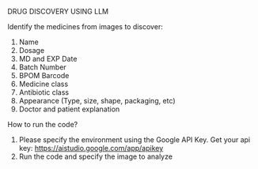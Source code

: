 DRUG DISCOVERY USING LLM

Identify the medicines from images to discover:
1. Name
2. Dosage
3. MD and EXP Date
4. Batch Number
5. BPOM Barcode
6. Medicine class
7. Antibiotic class
8. Appearance (Type, size, shape, packaging, etc)
9. Doctor and patient explanation

How to run the code?
1. Please specify the environment
   using the Google API Key. Get your api key: https://aistudio.google.com/app/apikey
2. Run the code and specify the image to analyze

